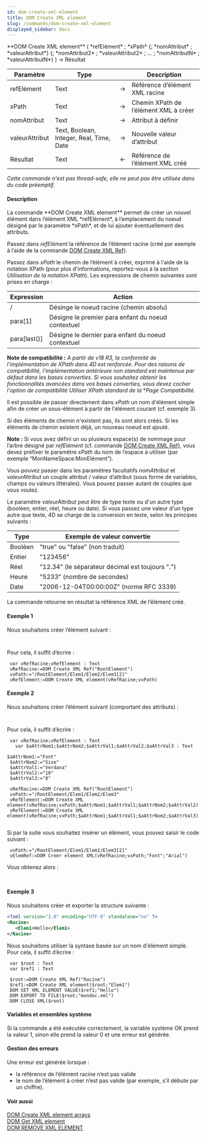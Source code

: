 ```yaml
---
id: dom-create-xml-element
title: DOM Create XML element
slug: /commands/dom-create-xml-element
displayed_sidebar: docs
---
```


<!--REF #_command_.DOM Create XML element.Syntax-->**DOM Create XML element** ( *refElément* ; *xPath* {; *nomAttribut* ; *valeurAttribut*} {; *nomAttribut2* ; *valeurAttribut2* ; ... ; *nomAttributN* ; *valeurAttributN*} ) -> Résultat<!-- END REF-->
<!--REF #_command_.DOM Create XML element.Params-->
| Paramètre | Type |  | Description |
| --- | --- | --- | --- |
| refElément | Text | &#8594;  | Référence d’élément XML racine |
| xPath | Text | &#8594;  | Chemin XPath de l’élément XML à créer |
| nomAttribut | Text | &#8594;  | Attribut à définir |
| valeurAttribut | Text, Boolean, Integer, Real, Time, Date | &#8594;  | Nouvelle valeur d’attribut |
| Résultat | Text | &#8592; | Référence de l’élément XML créé |

<!-- END REF-->

*Cette commande n'est pas thread-safe, elle ne peut pas être utilisée dans du code préemptif.*


#### Description 

<!--REF #_command_.DOM Create XML element.Summary-->La commande **DOM Create XML element** permet de créer un nouvel élément dans l’élément XML *refElément*, à l’emplacement du noeud désigné par le paramètre *xPath*, et de lui ajouter éventuellement des attributs.<!-- END REF-->

Passez dans *refElément* la référence de l’élément racine (créé par exemple à l’aide de la commande [DOM Create XML Ref](dom-create-xml-ref.md)).

Passez dans *xPath* le chemin de l’élément à créer, exprimé à l'aide de la notation XPath (pour plus d'informations, reportez-vous à la section *Utilisation de la notation XPath*). Les expressions de chemin suivantes sont prises en charge :

| **Expression** | **Action**                                         |
| -------------- | -------------------------------------------------- |
| /              | Désinge le noeud racine (chemin absolu)            |
| para\[1\]      | Désigne le premier para enfant du noeud contextuel |
| para\[last()\] | Désigne le dernier para enfant du noeud contextuel |

**Note de compatibilité :** *A partir de v18 R3, la conformité de l'implémentation de XPath dans 4D est renforcée. Pour des raisons de compatibilité, l'implémentation antérieure non standard est maintenue par défaut dans les bases converties. Si vous souhaitez obtenir les fonctionnalités avancées dans vos bases converties, vous devez cocher l'option de compatibilité *Utiliser XPath standard* de la* **Page Compatibilité.* 

Il est possible de passer directement dans *xPath* un nom d'élément simple afin de créer un sous-élément à partir de l'élément courant (cf. exemple 3).

Si des éléments de chemin n'existent pas, ils sont alors créés. Si les éléments de chemin existent déjà, un nouveau noeud est ajouté.

**Note :** Si vous avez défini un ou plusieurs espace(s) de nommage pour l’arbre désigné par *refElément* (cf. commande [DOM Create XML Ref](dom-create-xml-ref.md)), vous devez préfixer le paramètre *xPath* du nom de l’espace à utiliser (par exemple “MonNameSpace:MonElément”).

Vous pouvez passer dans les paramètres facultatifs *nomAttribut* et *valeurAttribut* un couple attribut / valeur d’attribut (sous forme de variables, champs ou valeurs littérales). Vous pouvez passer autant de couples que vous voulez.   
  
Le paramètre *valeurAttribut* peut être de type texte ou d'un autre type (booléen, entier, réel, heure ou date). Si vous passez une valeur d'un type autre que texte, 4D se charge de la conversion en texte, selon les principes suivants :

| **Type** | **Exemple de valeur convertie**                  |
| -------- | ------------------------------------------------ |
| Booléen  | "true" ou "false" (non traduit)                  |
| Entier   | "123456"                                         |
| Réel     | "12.34" (le séparateur décimal est toujours ".") |
| Heure    | "5233" (nombre de secondes)                      |
| Date     | "2006-12-04T00:00:00Z" (norme RFC 3339)          |

La commande retourne en résultat la référence XML de l’élément créé.

#### Exemple 1 

Nous souhaitons créer l’élément suivant : 

```RAW
                                      
```

Pour cela, il suffit d’écrire :

```4d
 var vRefRacine;vRefElement : Text
 vRefRacine:=DOM Create XML Ref("RootElement")
 vxPath:="/RootElement/Elem1/Elem2/Elem3[2]"
 vRefElement:=DOM Create XML element(vRefRacine;vxPath)
```

#### Exemple 2 

Nous souhaitons créer l’élément suivant (comportant des attributs) : 

```RAW
                                      
```

Pour cela, il suffit d’écrire :

```4d
 var vRefRacine;vRefElement : Text
   var $aAttrNom1;$aAttrNom2;$aAttrVal1;$aAttrVal2;$aAttrVal3 : Text

$aAttrNom1:="Font"
 $aAttrNom2:="Size"
 $aAttrVal1:="Verdana"
 $aAttrVal2:="10"
 $aAttrVal3:="8"
 
 vRefRacine:=DOM Create XML Ref("RootElement")
 vxPath:="/RootElement/Elem1/Elem2/Elem3"
 vRefElement:=DOM Create XML element(vRefRacine;vxPath;$aAttrNom1;$aAttrVal1;$aAttrNom2;$aAttrVal2)
 vRefElement:=DOM Create XML element(vRefRacine;vxPath;$aAttrNom1;$aAttrVal1;$aAttrNom2;$aAttrVal3)


```

Si par la suite vous souhaitez insérer un élément, vous pouvez saisir le code suivant : 

```4d
 vxPath:="/RootElement/Elem1/Elem2/Elem3[2]" 
 vElemRef:=DOM Creer element XML(vRefRacine;vxPath;"Font";"Arial")
```

Vous obtenez alors :

```RAW
                                                
```

#### Exemple 3 

Nous souhaitons créer et exporter la structure suivante : 

```XML
<?xml version="1.0" encoding="UTF-8" standalone="no" ?>
<Racine>
   <Elem1>Hello</Elem1>
</Racine>
```

Nous souhaitons utiliser la syntaxe basée sur un nom d'élément simple. Pour cela, il suffit d’écrire :

```4d
 var $root : Text
 var $ref1 : Text
 
 $root:=DOM Create XML Ref("Racine")
 $ref1:=DOM Create XML element($root;"Elem1")
 DOM SET XML ELEMENT VALUE($ref1;"Hello")
 DOM EXPORT TO FILE($root;"mondoc.xml")
 DOM CLOSE XML($root)
```

#### Variables et ensembles système 

Si la commande a été exécutée correctement, la variable système OK prend la valeur 1, sinon elle prend la valeur 0 et une erreur est générée. 

#### Gestion des erreurs 

Une erreur est générée lorsque :

* la référence de l’élément racine n’est pas valide
* le nom de l’élément à créer n’est pas valide (par exemple, s’il débute par un chiffre).

#### Voir aussi 

[DOM Create XML element arrays](dom-create-xml-element-arrays.md)  
[DOM Get XML element](dom-get-xml-element.md)  
[DOM REMOVE XML ELEMENT](dom-remove-xml-element.md)  